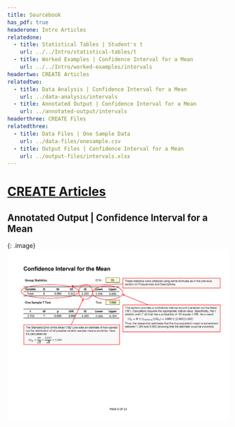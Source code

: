 ```yaml
---
title: Sourcebook
has_pdf: true
headerone: Intro Articles
relatedone:
  - title: Statistical Tables | Student's t
    url: ../../Intro/statistical-tables/t
  - title: Worked Examples | Confidence Interval for a Mean
    url: ../../Intro/worked-examples/intervals
headertwo: CREATE Articles
relatedtwo:
  - title: Data Analysis | Confidence Interval for a Mean
    url: ../data-analysis/intervals
  - title: Annotated Output | Confidence Interval for a Mean
    url: ../annotated-output/intervals
headerthree: CREATE Files
relatedthree:
  - title: Data Files | One Sample Data
    url: ../data-files/onesample.csv
  - title: Output Files | Confidence Interval for a Mean
    url: ../output-files/intervals.xlsx
---
```


# [CREATE Articles](../index.md)

## Annotated Output | Confidence Interval for a Mean

{: .image}
![Annotated output for confidence intervals](intervals.png)
